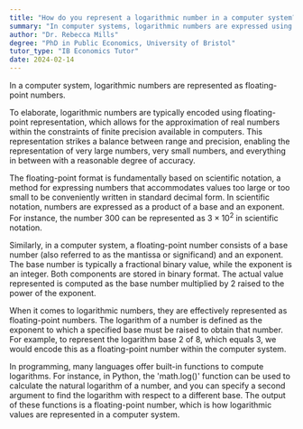 ```yaml
---
title: "How do you represent a logarithmic number in a computer system?"
summary: "In computer systems, logarithmic numbers are expressed using floating-point representation for efficient computation and storage of large numerical values."
author: "Dr. Rebecca Mills"
degree: "PhD in Public Economics, University of Bristol"
tutor_type: "IB Economics Tutor"
date: 2024-02-14
---
```


In a computer system, logarithmic numbers are represented as floating-point numbers.

To elaborate, logarithmic numbers are typically encoded using floating-point representation, which allows for the approximation of real numbers within the constraints of finite precision available in computers. This representation strikes a balance between range and precision, enabling the representation of very large numbers, very small numbers, and everything in between with a reasonable degree of accuracy.

The floating-point format is fundamentally based on scientific notation, a method for expressing numbers that accommodates values too large or too small to be conveniently written in standard decimal form. In scientific notation, numbers are expressed as a product of a base and an exponent. For instance, the number $300$ can be represented as $3 \times 10^2$ in scientific notation.

Similarly, in a computer system, a floating-point number consists of a base number (also referred to as the mantissa or significand) and an exponent. The base number is typically a fractional binary value, while the exponent is an integer. Both components are stored in binary format. The actual value represented is computed as the base number multiplied by $2$ raised to the power of the exponent.

When it comes to logarithmic numbers, they are effectively represented as floating-point numbers. The logarithm of a number is defined as the exponent to which a specified base must be raised to obtain that number. For example, to represent the logarithm base $2$ of $8$, which equals $3$, we would encode this as a floating-point number within the computer system.

In programming, many languages offer built-in functions to compute logarithms. For instance, in Python, the 'math.log()' function can be used to calculate the natural logarithm of a number, and you can specify a second argument to find the logarithm with respect to a different base. The output of these functions is a floating-point number, which is how logarithmic values are represented in a computer system.
    